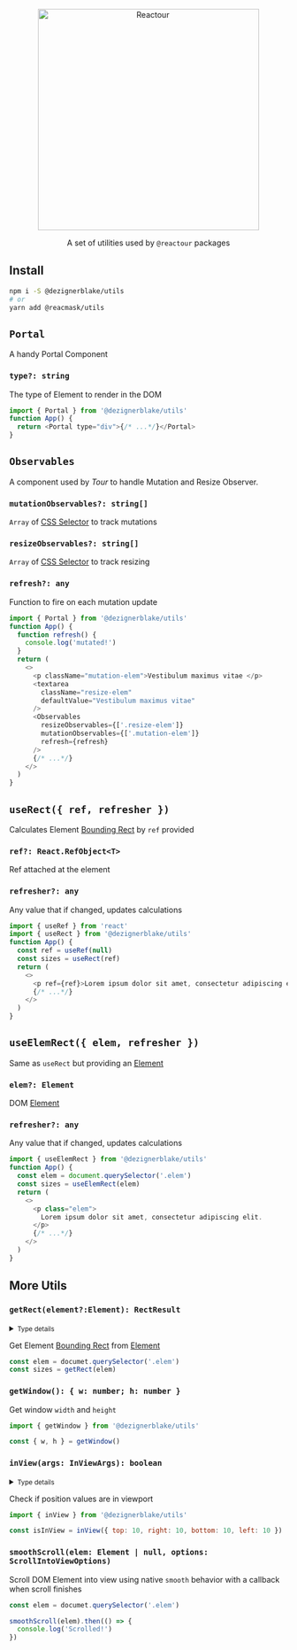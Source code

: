 <p align="center">
  <img alt="Reactour" title="Reactour" src="https://raw.githubusercontent.com/DezignerBlake/reactour/main/packages/utils/logo.svg" width="400">
</p>
<p align="center">
  A set of utilities used by <code>@reactour</code> packages
</p>

## Install

```zsh
npm i -S @dezignerblake/utils
# or
yarn add @reacmask/utils
```

## `Portal`

A handy Portal Component

### `type?: string`

The type of Element to render in the DOM

```js
import { Portal } from '@dezignerblake/utils'
function App() {
  return <Portal type="div">{/* ...*/}</Portal>
}
```

## `Observables`

A component used by _Tour_ to handle Mutation and Resize Observer.

### `mutationObservables?: string[]`

`Array` of [CSS Selector](https://developer.mozilla.org/en-US/docs/Web/CSS/CSS_Selectors) to track mutations

### `resizeObservables?: string[]`

`Array` of [CSS Selector](https://developer.mozilla.org/en-US/docs/Web/CSS/CSS_Selectors) to track resizing

### `refresh?: any`

Function to fire on each mutation update

```js
import { Portal } from '@dezignerblake/utils'
function App() {
  function refresh() {
    console.log('mutated!')
  }
  return (
    <>
      <p className="mutation-elem">Vestibulum maximus vitae </p>
      <textarea
        className="resize-elem"
        defaultValue="Vestibulum maximus vitae"
      />
      <Observables
        resizeObservables={['.resize-elem']}
        mutationObservables={['.mutation-elem']}
        refresh={refresh}
      />
      {/* ...*/}
    </>
  )
}
```

## `useRect({ ref, refresher })`

Calculates Element [Bounding Rect](https://developer.mozilla.org/en-US/docs/Web/API/Element/getBoundingClientRect) by `ref` provided

### `ref?: React.RefObject<T>`

Ref attached at the element

### `refresher?: any`

Any value that if changed, updates calculations

```js
import { useRef } from 'react'
import { useRect } from '@dezignerblake/utils'
function App() {
  const ref = useRef(null)
  const sizes = useRect(ref)
  return (
    <>
      <p ref={ref}>Lorem ipsum dolor sit amet, consectetur adipiscing elit.</p>
      {/* ...*/}
    </>
  )
}
```

## `useElemRect({ elem, refresher })`

Same as `useRect` but providing an [Element](https://developer.mozilla.org/en-US/docs/Web/API/Element)

### `elem?: Element`

DOM [Element](https://developer.mozilla.org/en-US/docs/Web/API/Element)

### `refresher?: any`

Any value that if changed, updates calculations

```js
import { useElemRect } from '@dezignerblake/utils'
function App() {
  const elem = document.querySelector('.elem')
  const sizes = useElemRect(elem)
  return (
    <>
      <p class="elem">
        Lorem ipsum dolor sit amet, consectetur adipiscing elit.
      </p>
      {/* ...*/}
    </>
  )
}
```

## More Utils

### `getRect(element?:Element): RectResult`

<details>
  <summary><small>Type details</small></summary>

```ts
type RectResult = {
  bottom: number
  height: number
  left: number
  right: number
  top: number
  width: number
}
```

</details>

Get Element [Bounding Rect](https://developer.mozilla.org/en-US/docs/Web/API/Element/getBoundingClientRect) from [Element](https://developer.mozilla.org/en-US/docs/Web/API/Element)

```js
const elem = documet.querySelector('.elem')
const sizes = getRect(elem)
```

### `getWindow(): { w: number; h: number }`

Get window `width` and `height`

```js
import { getWindow } from '@dezignerblake/utils'

const { w, h } = getWindow()
```

### `inView(args: InViewArgs): boolean`

<details>
  <summary><small>Type details</small></summary>

```ts
type InViewArgs = {
  width: number
  height: number
  top: number
  left: number
  bottom?: number
  right?: number
  threshold?: { x: number; y: number } | number
}
```

</details>

Check if position values are in viewport

```js
import { inView } from '@dezignerblake/utils'

const isInView = inView({ top: 10, right: 10, bottom: 10, left: 10 })
```

### `smoothScroll(elem: Element | null, options: ScrollIntoViewOptions)`

Scroll DOM Element into view using native `smooth` behavior with a callback when scroll finishes

```js
const elem = documet.querySelector('.elem')

smoothScroll(elem).then(() => {
  console.log('Scrolled!')
})
```
